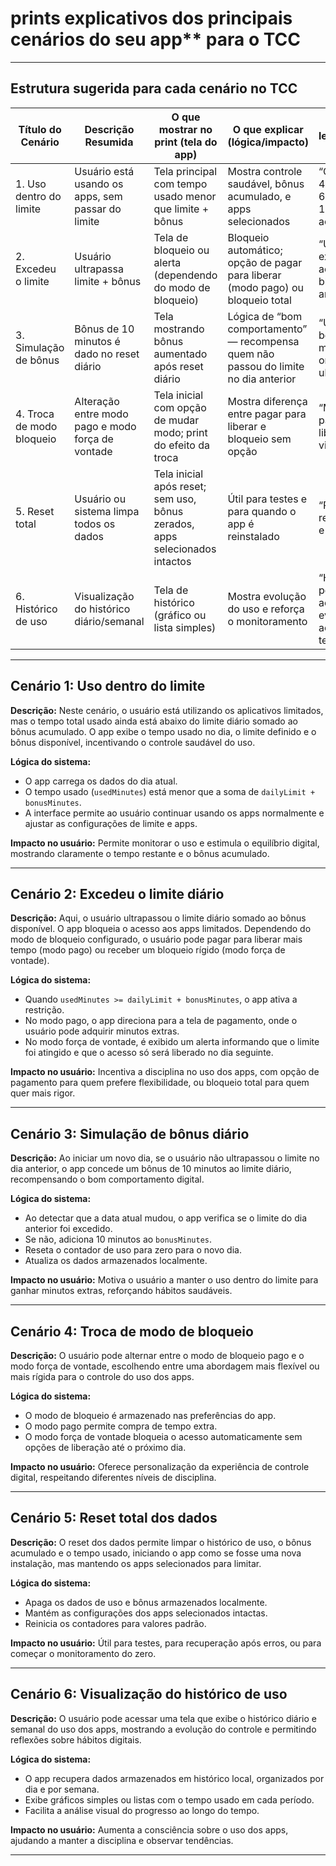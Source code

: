 # prints explicativos dos principais cenários do seu app** para o TCC

---

## Estrutura sugerida para cada cenário no TCC

| Título do Cenário         | Descrição Resumida                                | O que mostrar no print (tela do app)                                        | O que explicar (lógica/impacto)                                                      | Dicas para a legenda/legenda visual                               |
| ------------------------- | ------------------------------------------------- | --------------------------------------------------------------------------- | ------------------------------------------------------------------------------------ | ----------------------------------------------------------------- |
| 1. Uso dentro do limite   | Usuário está usando os apps, sem passar do limite | Tela principal com tempo usado menor que limite + bônus                     | Mostra controle saudável, bônus acumulado, e apps selecionados                       | “O usuário usa 40min, limite é 60min, bônus 10min acumulado”      |
| 2. Excedeu o limite       | Usuário ultrapassa limite + bônus                 | Tela de bloqueio ou alerta (dependendo do modo de bloqueio)                 | Bloqueio automático; opção de pagar para liberar (modo pago) ou bloqueio total       | “Usuário excedeu o limite, acesso bloqueado até amanhã”           |
| 3. Simulação de bônus     | Bônus de 10 minutos é dado no reset diário        | Tela mostrando bônus aumentado após reset diário                            | Lógica de “bom comportamento” — recompensa quem não passou do limite no dia anterior | “Usuário ganhou bônus de 10 minutos porque ontem não ultrapassou” |
| 4. Troca de modo bloqueio | Alteração entre modo pago e modo força de vontade | Tela inicial com opção de mudar modo; print do efeito da troca              | Mostra diferença entre pagar para liberar e bloqueio sem opção                       | “Modo Bloqueio pago permite liberar acesso via pagamento”         |
| 5. Reset total            | Usuário ou sistema limpa todos os dados           | Tela inicial após reset; sem uso, bônus zerados, apps selecionados intactos | Útil para testes e para quando o app é reinstalado                                   | “Reset de dados reinicia contador e bônus”                        |
| 6. Histórico de uso       | Visualização do histórico diário/semanal          | Tela de histórico (gráfico ou lista simples)                                | Mostra evolução do uso e reforça o monitoramento                                     | “Histórico permite acompanhar evolução do uso ao longo do tempo”  |

---

## Cenário 1: Uso dentro do limite

**Descrição:**
Neste cenário, o usuário está utilizando os aplicativos limitados, mas o tempo total usado ainda está abaixo do limite diário somado ao bônus acumulado. O app exibe o tempo usado no dia, o limite definido e o bônus disponível, incentivando o controle saudável do uso.

**Lógica do sistema:**

* O app carrega os dados do dia atual.
* O tempo usado (`usedMinutes`) está menor que a soma de `dailyLimit + bonusMinutes`.
* A interface permite ao usuário continuar usando os apps normalmente e ajustar as configurações de limite e apps.

**Impacto no usuário:**
Permite monitorar o uso e estimula o equilíbrio digital, mostrando claramente o tempo restante e o bônus acumulado.

---

## Cenário 2: Excedeu o limite diário

**Descrição:**
Aqui, o usuário ultrapassou o limite diário somado ao bônus disponível. O app bloqueia o acesso aos apps limitados. Dependendo do modo de bloqueio configurado, o usuário pode pagar para liberar mais tempo (modo pago) ou receber um bloqueio rígido (modo força de vontade).

**Lógica do sistema:**

* Quando `usedMinutes >= dailyLimit + bonusMinutes`, o app ativa a restrição.
* No modo pago, o app direciona para a tela de pagamento, onde o usuário pode adquirir minutos extras.
* No modo força de vontade, é exibido um alerta informando que o limite foi atingido e que o acesso só será liberado no dia seguinte.

**Impacto no usuário:**
Incentiva a disciplina no uso dos apps, com opção de pagamento para quem prefere flexibilidade, ou bloqueio total para quem quer mais rigor.

---

## Cenário 3: Simulação de bônus diário

**Descrição:**
Ao iniciar um novo dia, se o usuário não ultrapassou o limite no dia anterior, o app concede um bônus de 10 minutos ao limite diário, recompensando o bom comportamento digital.

**Lógica do sistema:**

* Ao detectar que a data atual mudou, o app verifica se o limite do dia anterior foi excedido.
* Se não, adiciona 10 minutos ao `bonusMinutes`.
* Reseta o contador de uso para zero para o novo dia.
* Atualiza os dados armazenados localmente.

**Impacto no usuário:**
Motiva o usuário a manter o uso dentro do limite para ganhar minutos extras, reforçando hábitos saudáveis.

---

## Cenário 4: Troca de modo de bloqueio

**Descrição:**
O usuário pode alternar entre o modo de bloqueio pago e o modo força de vontade, escolhendo entre uma abordagem mais flexível ou mais rígida para o controle do uso dos apps.

**Lógica do sistema:**

* O modo de bloqueio é armazenado nas preferências do app.
* O modo pago permite compra de tempo extra.
* O modo força de vontade bloqueia o acesso automaticamente sem opções de liberação até o próximo dia.

**Impacto no usuário:**
Oferece personalização da experiência de controle digital, respeitando diferentes níveis de disciplina.

---

## Cenário 5: Reset total dos dados

**Descrição:**
O reset dos dados permite limpar o histórico de uso, o bônus acumulado e o tempo usado, iniciando o app como se fosse uma nova instalação, mas mantendo os apps selecionados para limitar.

**Lógica do sistema:**

* Apaga os dados de uso e bônus armazenados localmente.
* Mantém as configurações dos apps selecionados intactas.
* Reinicia os contadores para valores padrão.

**Impacto no usuário:**
Útil para testes, para recuperação após erros, ou para começar o monitoramento do zero.

---

## Cenário 6: Visualização do histórico de uso

**Descrição:**
O usuário pode acessar uma tela que exibe o histórico diário e semanal do uso dos apps, mostrando a evolução do controle e permitindo reflexões sobre hábitos digitais.

**Lógica do sistema:**

* O app recupera dados armazenados em histórico local, organizados por dia e por semana.
* Exibe gráficos simples ou listas com o tempo usado em cada período.
* Facilita a análise visual do progresso ao longo do tempo.

**Impacto no usuário:**
Aumenta a consciência sobre o uso dos apps, ajudando a manter a disciplina e observar tendências.

---
